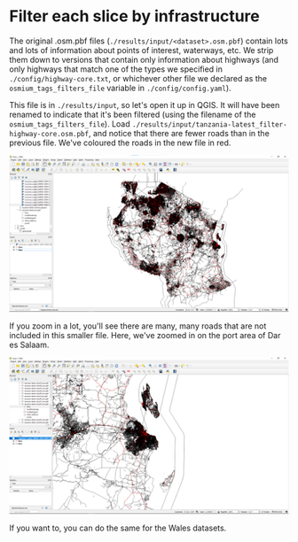 # Filter each slice by infrastructure

The original .osm.pbf files (`./results/input/<dataset>.osm.pbf`) 
contain lots and lots of information about points of interest, waterways, etc.
We strip them down to versions that contain only information about highways 
(and only highways that match one of the types we specified in 
`./config/highway-core.txt`, or whichever other file we declared
as the `osmium_tags_filters_file` variable in `./config/config.yaml`).

This file is in `./results/input`, so let's open it up in QGIS.
It will have been renamed to indicate that it's been filtered 
(using the filename of the `osmium_tags_filters_file`).
Load `./results/input/tanzania-latest_filter-highway-core.osm.pbf`, 
and notice that there are fewer roads than in the previous file.
We've coloured the roads in the new file in red.

![QGIS screenshot showing red roads overlaid on black ones.](../../img/QGIS-filtered.png)

If you zoom in a lot, you'll see there are many, many roads that are not included in this smaller file.
Here, we've zoomed in on the port area of Dar es Salaam.

![QGIS screenshot showing many black roads, a few of which have red roads on top.](../../img/QGIS-filtered_zoom.png)

If you want to, you can do the same for the Wales datasets.